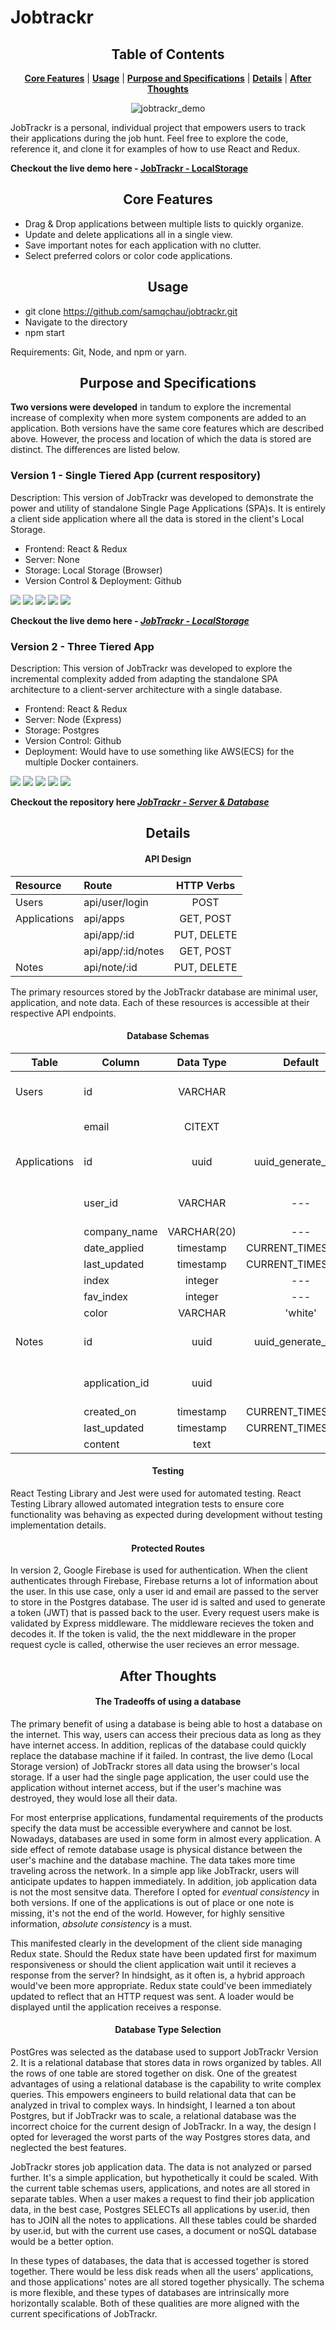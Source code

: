 # Jobtrackr

<div align="center">

## Table of Contents

**[Core Features](https://github.com/samqchau/jobtrackr/blob/main/README.md#core-features)** |
**[Usage](https://github.com/samqchau/jobtrackr/blob/main/README.md#usage)** |
**[Purpose and Specifications](https://github.com/samqchau/jobtrackr/blob/main/README.md#purpose-and-specifications)** |
**[Details](https://github.com/samqchau/jobtrackr/blob/main/README.md#details)** |
**[After Thoughts](https://github.com/samqchau/jobtrackr/blob/main/README.md#after-thoughts)**

![jobtrackr_demo](https://user-images.githubusercontent.com/67344952/139657832-04bd04c8-10b8-4777-96f0-f14d27d4a52d.gif)

</div>
 
 
JobTrackr is a personal, individual project that empowers users to track their applications during the job hunt. 
Feel free to explore the code, reference it, and clone it for examples of how to use React and Redux.

**Checkout the live demo here - [JobTrackr - LocalStorage](https://samqchau.github.io/jobtrackr/)**

<div align="center">

## Core Features

</div>
 
* Drag & Drop applications between multiple lists to quickly organize.
* Update and delete applications all in a single view.
* Save important notes for each application with no clutter.
* Select preferred colors or color code applications.

<div align="center">

## Usage

</div>
 
* git clone https://github.com/samqchau/jobtrackr.git
* Navigate to the directory
* npm start

Requirements: Git, Node, and npm or yarn.

<div align="center">

## Purpose and Specifications

</div> 
 
**Two versions were developed** in tandum to explore the incremental increase of complexity when more system components are added to an application.
Both versions have the same core features which are described above. However, the process and location of which the data is stored are distinct. The differences are listed below.

### Version 1 - Single Tiered App (current respository)

Description: This version of JobTrackr was developed to demonstrate the power and utility of standalone Single Page Applications (SPA)s. It is entirely a client side application where all the data is stored in the client's Local Storage.

- Frontend: React & Redux
- Server: None
- Storage: Local Storage (Browser)
- Version Control & Deployment: Github

<img src="https://img.shields.io/badge/React-20232A?style=for-the-badge&logo=react&logoColor=61DAFB"/> <img src="https://img.shields.io/badge/Redux-593D88?style=for-the-badge&logo=redux&logoColor=white"/> <img src="https://img.shields.io/badge/npm-CB3837?style=for-the-badge&logo=npm&logoColor=white" /> <img src="https://img.shields.io/badge/CSS3-1572B6?style=for-the-badge&logo=css3&logoColor=white"/> <img src="https://img.shields.io/badge/HTML5-E34F26?style=for-the-badge&logo=html5&logoColor=white" />

**Checkout the live demo here - _[JobTrackr - LocalStorage](https://samqchau.github.io/jobtrackr/)_**

### Version 2 - Three Tiered App

Description: This version of JobTrackr was developed to explore the incremental complexity added from adapting the standalone SPA architecture to a client-server architecture with a single database.

- Frontend: React & Redux
- Server: Node (Express)
- Storage: Postgres
- Version Control: Github
- Deployment: Would have to use something like AWS(ECS) for the multiple Docker containers.

<img src="https://img.shields.io/badge/Node.js-339933?style=for-the-badge&logo=nodedotjs&logoColor=white"/> <img src="https://img.shields.io/badge/Express.js-000000?style=for-the-badge&logo=express&logoColor=white"/> <img src="https://img.shields.io/badge/PostgreSQL-316192?style=for-the-badge&logo=postgresql&logoColor=white"/> <img src="https://img.shields.io/badge/firebase-ffca28?style=for-the-badge&logo=firebase&logoColor=black"/> <img src="https://img.shields.io/badge/Docker-2CA5E0?style=for-the-badge&logo=docker&logoColor=white"/>

**Checkout the repository here _[JobTrackr - Server & Database](https://github.com/samqchau/job-tracker)_**

<div align="center">

## Details

#### API Design

| Resource     | Route             | HTTP Verbs  |
| :----------- | :---------------- | :---------: |
| Users        | api/user/login    |    POST     |
| Applications | api/apps          |  GET, POST  |
|              | api/app/:id       | PUT, DELETE |
|              | api/app/:id/notes |  GET, POST  |
| Notes        | api/note/:id      | PUT, DELETE |

</div>

The primary resources stored by the JobTrackr database are minimal user, application, and note data.
Each of these resources is accessible at their respective API endpoints.

<div align="center">

#### Database Schemas

| Table        | Column         |  Data Type  |       Default       |      Constraints      |
| ------------ | -------------- | :---------: | :-----------------: | :-------------------: |
| Users        | id             |   VARCHAR   |                     | PRIMARY KEY, NOT NULL |
|              | email          |   CITEXT    |                     |   NOT NULL, UNIQUE    |
| Applications | id             |    uuid     | uuid_generate_v4( ) | PRIMARY KEY, NOT NULL |
|              | user_id        |   VARCHAR   |         ---         | NOT NULL, FOREIGN KEY |
|              | company_name   | VARCHAR(20) |         ---         |       NOT NULL        |
|              | date_applied   |  timestamp  |  CURRENT_TIMESTAMP  |                       |
|              | last_updated   |  timestamp  |  CURRENT_TIMESTAMP  |                       |
|              | index          |   integer   |         ---         |       NOT NULL        |
|              | fav_index      |   integer   |         ---         |       NOT NULL        |
|              | color          |   VARCHAR   |       'white'       |                       |
| Notes        | id             |    uuid     | uuid_generate_v4( ) | PRIMARY KEY, NOT_NULL |
|              | application_id |    uuid     |                     | NOT NULL, FOREIGN KEY |
|              | created_on     |  timestamp  |  CURRENT_TIMESTAMP  |       NOT NULL        |
|              | last_updated   |  timestamp  |  CURRENT_TIMESTAMP  |                       |
|              | content        |    text     |                     |       NOT NULL        |

#### Testing

</div>
React Testing Library and Jest were used for automated testing. React Testing Library allowed automated integration tests to ensure core functionality was behaving as expected during development without testing implementation details.

<div align="center">

#### Protected Routes

</div> 
   In version 2, Google Firebase is used for authentication. When the client authenticates through Firebase, Firebase returns a lot of information about the user. In this use case, only a user id and email are passed to the server to store in the Postgres database. The user id is salted and used to generate a token (JWT) that is passed back to the user. Every request users make is validated by Express middleware. The middleware recieves the token and decodes it. If the token is valid, the the next middleware in the proper request cycle is called, otherwise the user recieves an error message.

<div align="center">

## After Thoughts

#### The Tradeoffs of using a database

</div> 
 
   The primary benefit of using a database is being able to host a database on the internet. This way, users can access their precious data as long as they have internet access. In addition, replicas of the database could quickly replace the database machine if it failed. In contrast, the live demo (Local Storage version) of JobTrackr stores all data using the browser's local storage. If a user had the single page application, the user could use the application without internet access, but if the user's machine was destroyed, they would lose all their data.
    
   For most enterprise applications, fundamental requirements of the products specify the data must be accessible everywhere and cannot be lost. Nowadays, databases are used in some form in almost every application. A side effect of remote database usage is physical distance between the user's machine and the database machine. The data takes more time traveling across the network. In a simple app like JobTrackr, users will anticipate updates to happen immediately. In addition, job application data is not the most sensitve data. Therefore I opted for *eventual consistency* in both versions. If one of the applications is out of place or one note is missing, it's not the end of the world. However, for highly sensitive information, *absolute consistency* is a must. 
    
   This manifested clearly in the development of the client side managing Redux state. Should the Redux state have been updated first for maximum responsiveness or should the client application wait until it recieves a response from the server? In hindsight, as it often is, a hybrid approach would've been more appropriate. Redux state could've been immediately updated to reflect that an HTTP request was sent. A loader would be displayed until the application receives a response.
    
<div align="center">
    
   #### Database Type Selection

</div> 
 
   PostGres was selected as the database used to support JobTrackr Version 2. It is a relational database that stores data in rows organized by tables. All the rows of one table are stored together on disk. One of the greatest advantages of using a relational database is the capability to write complex queries. This empowers engineers to build relational data that can be analyzed in trival to complex ways. In hindsight, I learned a ton about Postgres, but if JobTrackr was to scale, a relational database was the incorrect choice for the current design of JobTrackr. In a way, the design I opted for leveraged the worst parts of the way Postgres stores data, and neglected the best features.
   
   JobTrackr stores job application data. The data is not analyzed or parsed further. It's a simple application, but hypothetically it could be scaled. With the current table schemas users, applications, and notes are all stored in separate tables. When a user makes a request to find their job application data, in the best case, Postgres SELECTs all applications by user.id, then has to JOIN all the notes to applications. All these tables could be sharded by user.id, but with the current use cases, a document or noSQL database would be a better option.
   
   In these types of databases, the data that is accessed together is stored together. There would be less disk reads when all the users' applications, and those applications' notes are all stored together physically. The schema is more flexible, and these types of databases are intrinsically more horizontally scalable. Both of these qualities are more aligned with the current specifications of JobTrackr.
